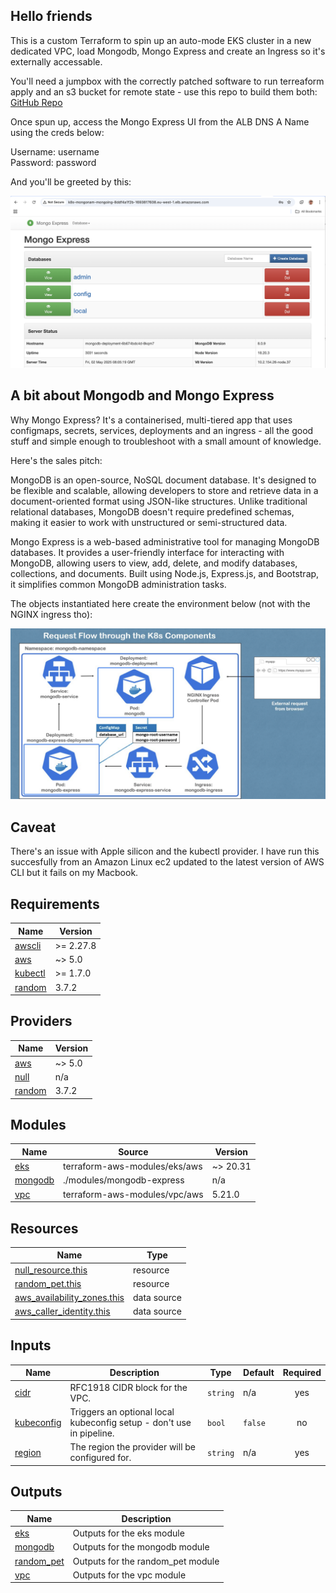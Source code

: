 ## Hello friends

This is a custom Terraform to spin up an auto-mode EKS cluster in a new dedicated VPC, load Mongodb, Mongo Express and create an Ingress so it's externally accessable.

You'll need a jumpbox with the correctly patched software to run terreaform apply and an s3 bucket for remote state - use this repo to build them both: [GitHub Repo](https://github.com/mrdavehill/AWS-Infrastructure-Capstone-Jumpbox)

Once spun up, access the Mongo Express UI from the ALB DNS A Name using the creds below:

Username: username  
Password: password

And you'll be greeted by this:

![Mongo Express UI](https://github.com/mrdavehill/AWS-Infrastructure-Capstone-Project/blob/main/images/UI.png)

## A bit about Mongodb and Mongo Express

Why Mongo Express? It's a containerised, multi-tiered app that uses configmaps, secrets, services, deployments and an ingress - all the good stuff and simple enough to troubleshoot with a small amount of knowledge.

Here's the sales pitch:

MongoDB is an open-source, NoSQL document database. It's designed to be flexible and scalable, allowing developers to store and retrieve data in a document-oriented format using JSON-like structures. Unlike traditional relational databases, MongoDB doesn't require predefined schemas, making it easier to work with unstructured or semi-structured data. 

Mongo Express is a web-based administrative tool for managing MongoDB databases. It provides a user-friendly interface for interacting with MongoDB, allowing users to view, add, delete, and modify databases, collections, and documents. Built using Node.js, Express.js, and Bootstrap, it simplifies common MongoDB administration tasks.

The objects instantiated here create the environment below (not with the NGINX ingress tho):

![Mongo EKS Environment](https://github.com/mrdavehill/AWS-Infrastructure-Capstone-Project/blob/main/images/Mongo.png)

## Caveat

There's an issue with Apple silicon and the kubectl provider. I have run this succesfully from an Amazon Linux ec2 updated to the latest version of AWS CLI but it fails on my Macbook. 

<!-- BEGIN_TF_DOCS -->
## Requirements

| Name | Version |
|------|---------|
| <a name="requirement_awscli"></a> [awscli](#requirement\_awscli) | >= 2.27.8 |
| <a name="requirement_aws"></a> [aws](#requirement\_aws) | ~> 5.0 |
| <a name="requirement_kubectl"></a> [kubectl](#requirement\_kubectl) | >= 1.7.0 |
| <a name="requirement_random"></a> [random](#requirement\_random) | 3.7.2 |

## Providers

| Name | Version |
|------|---------|
| <a name="provider_aws"></a> [aws](#provider\_aws) | ~> 5.0 |
| <a name="provider_null"></a> [null](#provider\_null) | n/a |
| <a name="provider_random"></a> [random](#provider\_random) | 3.7.2 |

## Modules

| Name | Source | Version |
|------|--------|---------|
| <a name="module_eks"></a> [eks](#module\_eks) | terraform-aws-modules/eks/aws | ~> 20.31 |
| <a name="module_mongodb"></a> [mongodb](#module\_mongodb) | ./modules/mongodb-express | n/a |
| <a name="module_vpc"></a> [vpc](#module\_vpc) | terraform-aws-modules/vpc/aws | 5.21.0 |

## Resources

| Name | Type |
|------|------|
| [null_resource.this](https://registry.terraform.io/providers/hashicorp/null/latest/docs/resources/resource) | resource |
| [random_pet.this](https://registry.terraform.io/providers/hashicorp/random/3.7.2/docs/resources/pet) | resource |
| [aws_availability_zones.this](https://registry.terraform.io/providers/hashicorp/aws/latest/docs/data-sources/availability_zones) | data source |
| [aws_caller_identity.this](https://registry.terraform.io/providers/hashicorp/aws/latest/docs/data-sources/caller_identity) | data source |

## Inputs

| Name | Description | Type | Default | Required |
|------|-------------|------|---------|:--------:|
| <a name="input_cidr"></a> [cidr](#input\_cidr) | RFC1918 CIDR block for the VPC. | `string` | n/a | yes |
| <a name="input_kubeconfig"></a> [kubeconfig](#input\_kubeconfig) | Triggers an optional local kubeconfig setup - don't use in pipeline. | `bool` | `false` | no |
| <a name="input_region"></a> [region](#input\_region) | The region the provider will be configured for. | `string` | n/a | yes |

## Outputs

| Name | Description |
|------|-------------|
| <a name="output_eks"></a> [eks](#output\_eks) | Outputs for the eks module |
| <a name="output_mongodb"></a> [mongodb](#output\_mongodb) | Outputs for the mongodb module |
| <a name="output_random_pet"></a> [random\_pet](#output\_random\_pet) | Outputs for the random\_pet module |
| <a name="output_vpc"></a> [vpc](#output\_vpc) | Outputs for the vpc module |
<!-- END_TF_DOCS -->
